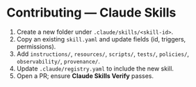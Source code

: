 # Contributing — Claude Skills

1. Create a new folder under `.claude/skills/<skill-id>`.
2. Copy an existing `skill.yaml` and update fields (id, triggers, permissions).
3. Add `instructions/`, `resources/`, `scripts/`, `tests/`, `policies/`, `observability/`, `provenance/`.
4. Update `.claude/registry.yaml` to include the new skill.
5. Open a PR; ensure **Claude Skills Verify** passes.
